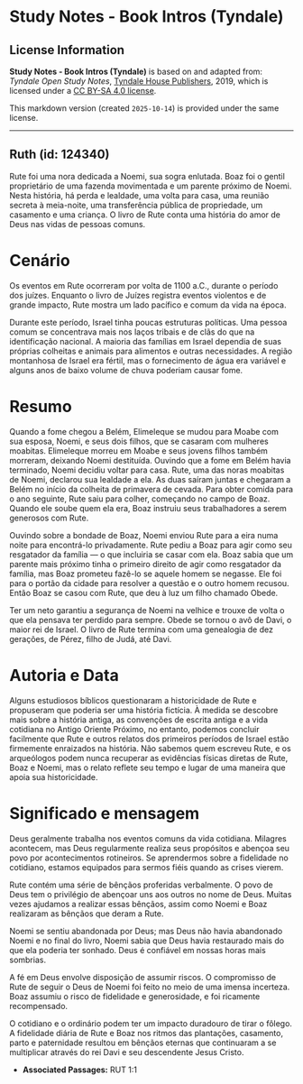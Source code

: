 # Study Notes - Book Intros (Tyndale)

## License Information

**Study Notes - Book Intros (Tyndale)** is based on and adapted from: _Tyndale Open Study Notes_, [Tyndale House Publishers](https://tyndaleopenresources.com/), 2019, which is licensed under a [CC BY-SA 4.0 license](https://creativecommons.org/licenses/by-sa/4.0/legalcode.en).

This markdown version (created `2025-10-14`) is provided under the same license.



--------------------------------

## Ruth (id: 124340)

Rute foi uma nora dedicada a Noemi, sua sogra enlutada. Boaz foi o gentil proprietário de uma fazenda movimentada e um parente próximo de Noemi. Nesta história, há perda e lealdade, uma volta para casa, uma reunião secreta à meia\-noite, uma transferência pública de propriedade, um casamento e uma criança. O livro de Rute conta uma história do amor de Deus nas vidas de pessoas comuns.

Cenário
=======

Os eventos em Rute ocorreram por volta de 1100 a.C., durante o período dos juízes. Enquanto o livro de Juízes registra eventos violentos e de grande impacto, Rute mostra um lado pacífico e comum da vida na época.

Durante este período, Israel tinha poucas estruturas políticas. Uma pessoa comum se concentrava mais nos laços tribais e de clãs do que na identificação nacional. A maioria das famílias em Israel dependia de suas próprias colheitas e animais para alimentos e outras necessidades. A região montanhosa de Israel era fértil, mas o fornecimento de água era variável e alguns anos de baixo volume de chuva poderiam causar fome.

Resumo
======

Quando a fome chegou a Belém, Elimeleque se mudou para Moabe com sua esposa, Noemi, e seus dois filhos, que se casaram com mulheres moabitas. Elimeleque morreu em Moabe e seus jovens filhos também morreram, deixando Noemi destituída. Ouvindo que a fome em Belém havia terminado, Noemi decidiu voltar para casa. Rute, uma das noras moabitas de Noemi, declarou sua lealdade a ela. As duas saíram juntas e chegaram a Belém no início da colheita de primavera de cevada. Para obter comida para o ano seguinte, Rute saiu para colher, começando no campo de Boaz. Quando ele soube quem ela era, Boaz instruiu seus trabalhadores a serem generosos com Rute.

Ouvindo sobre a bondade de Boaz, Noemi enviou Rute para a eira numa noite para encontrá\-lo privadamente. Rute pediu a Boaz para agir como seu resgatador da família — o que incluiria se casar com ela. Boaz sabia que um parente mais próximo tinha o primeiro direito de agir como resgatador da família, mas Boaz prometeu fazê\-lo se aquele homem se negasse. Ele foi para o portão da cidade para resolver a questão e o outro homem recusou. Então Boaz se casou com Rute, que deu à luz um filho chamado Obede.

Ter um neto garantiu a segurança de Noemi na velhice e trouxe de volta o que ela pensava ter perdido para sempre. Obede se tornou o avô de Davi, o maior rei de Israel. O livro de Rute termina com uma genealogia de dez gerações, de Pérez, filho de Judá, até Davi.

Autoria e Data
==============

Alguns estudiosos bíblicos questionaram a historicidade de Rute e propuseram que poderia ser uma história fictícia. À medida se descobre mais sobre a história antiga, as convenções de escrita antiga e a vida cotidiana no Antigo Oriente Próximo, no entanto, podemos concluir facilmente que Rute e outros relatos dos primeiros períodos de Israel estão firmemente enraizados na história. Não sabemos quem escreveu Rute, e os arqueólogos podem nunca recuperar as evidências físicas diretas de Rute, Boaz e Noemi, mas o relato reflete seu tempo e lugar de uma maneira que apoia sua historicidade.

Significado e mensagem
======================

Deus geralmente trabalha nos eventos comuns da vida cotidiana. Milagres acontecem, mas Deus regularmente realiza seus propósitos e abençoa seu povo por acontecimentos rotineiros. Se aprendermos sobre a fidelidade no cotidiano, estamos equipados para sermos fiéis quando as crises vierem.

Rute contém uma série de bênçãos proferidas verbalmente. O povo de Deus tem o privilégio de abençoar uns aos outros no nome de Deus. Muitas vezes ajudamos a realizar essas bênçãos, assim como Noemi e Boaz realizaram as bênçãos que deram a Rute.

Noemi se sentiu abandonada por Deus; mas Deus não havia abandonado Noemi e no final do livro, Noemi sabia que Deus havia restaurado mais do que ela poderia ter sonhado. Deus é confiável em nossas horas mais sombrias.

A fé em Deus envolve disposição de assumir riscos. O compromisso de Rute de seguir o Deus de Noemi foi feito no meio de uma imensa incerteza. Boaz assumiu o risco de fidelidade e generosidade, e foi ricamente recompensado.

O cotidiano e o ordinário podem ter um impacto duradouro de tirar o fôlego. A fidelidade diária de Rute e Boaz nos ritmos das plantações, casamento, parto e paternidade resultou em bênçãos eternas que continuaram a se multiplicar através do rei Davi e seu descendente Jesus Cristo.

* **Associated Passages:** RUT 1:1

